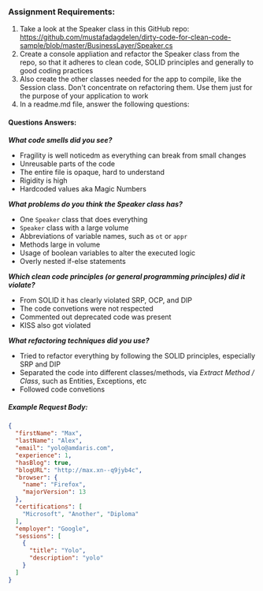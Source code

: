 ### Assignment Requirements:

1. Take a look at the Speaker class in this GitHub repo: https://github.com/mustafadagdelen/dirty-code-for-clean-code-sample/blob/master/BusinessLayer/Speaker.cs
2. Create a console appliation and refactor the Speaker class from the repo, so that it adheres to clean code, SOLID principles and generally to good coding practices
3. Also create the other classes needed for the app to compile, like the Session class. Don't concentrate on refactoring them. Use them just for the purpose of your application to work
4. In a readme.md file, answer the following questions:

#### Questions Answers:

***What code smells did you see?***

- Fragility is well noticedm as everything can break from small changes
- Unreusable parts of the code
- The entire file is opaque, hard to understand
- Rigidity is high
- Hardcoded values aka Magic Numbers

***What problems do you think the Speaker class has?***

- One `Speaker` class that does everything
- `Speaker` class with a large volume
- Abbreviations of variable names, such as `ot` or `appr`
- Methods large in volume
- Usage of boolean variables to alter the executed logic
- Overly nested if-else statements

***Which clean code principles (or general programming principles) did it violate?***

- From SOLID it has clearly violated SRP, OCP, and DIP
- The code convetions were not respected
- Commented out deprecated code was present 
- KISS also got violated

***What refactoring techniques did you use?***

- Tried to refactor everything by following the SOLID principles, especially SRP and DIP
- Separated the code into different classes/methods, via *Extract Method / Class*, such as Entities, Exceptions, etc
- Followed code convetions

##### Example Request Body:

```json
{
  "firstName": "Max",
  "lastName": "Alex",
  "email": "yolo@amdaris.com",
  "experience": 1,
  "hasBlog": true,
  "blogURL": "http://max.xn--q9jyb4c",
  "browser": {
    "name": "Firefox",
    "majorVersion": 13
  },
  "certifications": [
    "Microsoft", "Another", "Diploma"
  ],
  "employer": "Google",
  "sessions": [
    {
      "title": "Yolo",
      "description": "yolo"
    }
  ]
}
```
